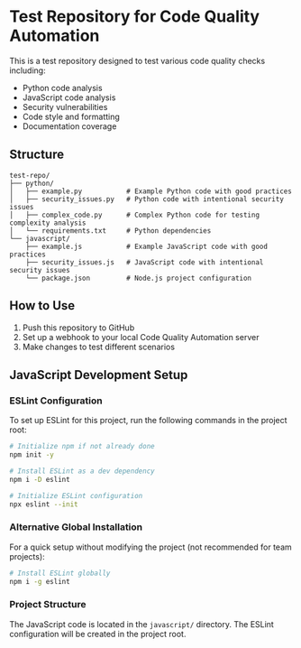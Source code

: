 # Test Repository for Code Quality Automation

This is a test repository designed to test various code quality checks including:
- Python code analysis
- JavaScript code analysis
- Security vulnerabilities
- Code style and formatting
- Documentation coverage

## Structure

```
test-repo/
├── python/
│   ├── example.py           # Example Python code with good practices
│   ├── security_issues.py   # Python code with intentional security issues
│   ├── complex_code.py      # Complex Python code for testing complexity analysis
│   └── requirements.txt     # Python dependencies
└── javascript/
    ├── example.js           # Example JavaScript code with good practices
    ├── security_issues.js   # JavaScript code with intentional security issues
    └── package.json         # Node.js project configuration
```

## How to Use

1. Push this repository to GitHub
2. Set up a webhook to your local Code Quality Automation server
3. Make changes to test different scenarios

## JavaScript Development Setup

### ESLint Configuration

To set up ESLint for this project, run the following commands in the project root:

```bash
# Initialize npm if not already done
npm init -y

# Install ESLint as a dev dependency
npm i -D eslint

# Initialize ESLint configuration
npx eslint --init
```

### Alternative Global Installation

For a quick setup without modifying the project (not recommended for team projects):

```bash
# Install ESLint globally
npm i -g eslint
```

### Project Structure

The JavaScript code is located in the `javascript/` directory. The ESLint configuration will be created in the project root.
